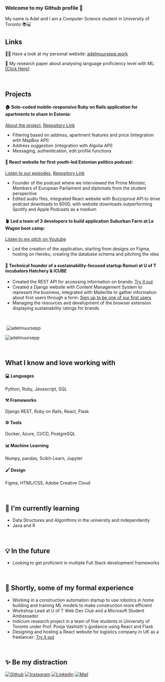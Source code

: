### Welcome to my Github profile 👋

My name is Adel and I am a Computer Science student in University of Toronto 📚💻



## Links
👩‍💻 Have a look at my personal website: [adelmuursepp.work](https://adelmuursepp.work/)

📖 My research paper about analysing language proficiency level with ML: [[Click Here]](https://adelmuursepp.work/ml-research-paper.html)

<br/>

## Projects

#### 🏠 Solo-coded mobile-responsive Ruby on Rails application for apartments to share in Estonia: 

[About the project](https://adelmuursepp.work/flatmate-website.html), [Repository Link](https://github.com/adelmuursepp/co-flat-website)
- Filtering based on address, apartment features and price (integration with MapBox API)
- Address suggestion (integration with Algolia API)
- Messaging, authentication, edit profile functions

#### 🎤 React website for first youth-led Estonian politics podcast: 

[Listen to our episodes](https://infosolm.netlify.app/), [Repository Link](https://github.com/adelmuursepp/podcast-infosolm)
- Founder of the podcast where we interviewed the Prime Minister, Members of European Parliament and diplomats from the student perspective
- Edited audio files, integrated React website with Buzzsprout API to drive podcast downloads to 6000, with website downloads outperforming Spotify and Apple Podcasts as a medium

#### 🪴 Led a team of 3 developers to build application Suburban Farm at Le Wagon boot camp: 

[Listen to my pitch on Youtube](https://youtu.be/f_zCMICRmXo?t=565)
- Led the creation of the application, starting from designs on Figma, hosting on Heroku, creating the database schema and pitching the idea

#### 🌱 Technical founder of a sustainability-focused startup Ramuri at U of T incubators Hatchery & ICUBE
- Created the REST API for accessing information on brands: [Try it out](https://ramuriapi.herokuapp.com/brands/)
- Created a Django website with Content Management System to represent the business, integrated with Mailerlite to gather information about first users through a form: [Sign up to be one of our first users](https://www.ramuri.ca/en/)
- Managing the resources and development of the browser extension displaying sustainability ratings for brands

<br/>

<p>&nbsp;<img align="center" src="https://github-readme-stats.vercel.app/api?username=adelmuursepp&show_icons=true&locale=en&\&rank_icon=github&include_all_commits=true" alt="adelmuursepp" /></p>

<p><img align="center" src="https://github-readme-streak-stats.herokuapp.com/?user=adelmuursepp&" alt="adelmuursepp" /></p>

<br/>

## What I know and love working with

#### 💻 Languages
Python, Ruby, Javascript, SQL

#### ⚒ Frameworks
Django REST, Ruby on Rails, React, Flask

#### ⚙️ Tools
Docker, Azure, CI/CD, PostgreSQL

#### 📊 Machine Learning
Numpy, pandas, Scikit-Learn, Jupyter

#### 🖌 Design
Figma, HTML/CSS, Adobe Creative Cloud

<br/>


## 🌱 I'm currently learning
- Data Structures and Algorithms in the university and independently
- Java and R

<br/>

## 💡 In the future
- Looking to get proficient in multiple Full Stack development frameworks

<br/>

## 🔭 Shortly, some of my formal experience
- Working in a construction automation startup to use robotics in home building and training ML models to make construction more efficient
- Workshop Lead at U of T Web Dev Club and a Microsoft Student Ambassador
- Indicium research project in a team of five students in University of Toronto under Prof. Pooja Vashisth's guidance using React and Flask
- Designing and hosting a React website for logistics company in UK as a freelancer: [Try it out](https://webcafs.netlify.app/)

<br/>

## ✨ Be my distraction
[![Github](https://img.shields.io/github/followers/adelmuursepp?label=Follow&style=social)](https://github.com/adelmuursepp) 
[![Instagram](https://img.shields.io/badge/-@adel.muursepp-red?style=flat-square&logo=instagram&logoColor=white&link=https://www.instagram.com/adel.muursepp/)](https://www.instagram.com/adel.muursepp/)
[![Linkedin](https://img.shields.io/badge/-Adel%20Muursepp-blue?style=flat-square&logo=linkedin&logoColor=white&link=https://www.linkedin.com/in/adel-muursepp/)](https://www.linkedin.com/in/adel-muursepp/)
[![Mail](https://img.shields.io/badge/-adel.muursepp@gmail.com-gray?style=flat-square&logo=gmail&logoColor=red&link=https://www.linkedin.com/in/adel-muursepp/)](mailto:adel.muursepp@gmail.com)


